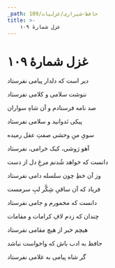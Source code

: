 ```yaml
---
_path: حافظ-شیرازی/غزلیات/109
title: >-
    غزل شمارهٔ ۱۰۹
---
```

# غزل شمارهٔ ۱۰۹

<div class="b" id="bn1"><div class="m1"><p>دیر است که دلدار پیامی نفرستاد</p></div>
<div class="m2"><p>ننوشت سلامی و کلامی نفرستاد</p></div></div>
<div class="b" id="bn2"><div class="m1"><p>صد نامه فرستادم و آن شاهِ سواران</p></div>
<div class="m2"><p>پیکی نَدوانید و سلامی نفرستاد</p></div></div>
<div class="b" id="bn3"><div class="m1"><p>سویِ منِ وحشی صفتِ عقل رمیده</p></div>
<div class="m2"><p>آهو رَوشی، کبک خرامی، نفرستاد</p></div></div>
<div class="b" id="bn4"><div class="m1"><p>دانست که خواهد شُدنم مرغِ دل از دست</p></div>
<div class="m2"><p>وز آن خطِ چون سلسله دامی نفرستاد</p></div></div>
<div class="b" id="bn5"><div class="m1"><p>فریاد که آن ساقیِ شِکَّر لبِ سرمست</p></div>
<div class="m2"><p>دانست که مخمورم و جامی نفرستاد</p></div></div>
<div class="b" id="bn6"><div class="m1"><p>چندان که زدم لافِ کرامات و مقامات</p></div>
<div class="m2"><p>هیچم خبر از هیچ مقامی نفرستاد</p></div></div>
<div class="b" id="bn7"><div class="m1"><p>حافظ به ادب باش که واخواست نباشد</p></div>
<div class="m2"><p>گر شاه پیامی به غلامی نفرستاد</p></div></div>
